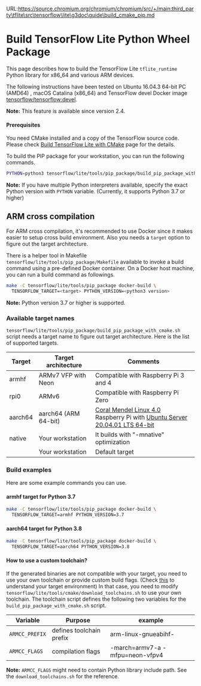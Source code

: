 URL:https://source.chromium.org/chromium/chromium/src/+/main:third_party\tflite\src\tensorflow\lite\g3doc\guide\build_cmake_pip.md
# Build TensorFlow Lite Python Wheel Package

This page describes how to build the TensorFlow Lite `tflite_runtime` Python
library for x86_64 and various ARM devices.

The following instructions have been tested on Ubuntu 16.04.3 64-bit PC (AMD64)
, macOS Catalina (x86_64) and TensorFlow devel Docker image
[tensorflow/tensorflow:devel](https://hub.docker.com/r/tensorflow/tensorflow/tags/).

**Note:** This feature is available since version 2.4.

#### Prerequisites

You need CMake installed and a copy of the TensorFlow source code. Please check
[Build TensorFlow Lite with CMake](https://www.tensorflow.org/lite/guide/build_cmake)
page for the details.

To build the PIP package for your workstation, you can run the following
commands.

```sh
PYTHON=python3 tensorflow/lite/tools/pip_package/build_pip_package_with_cmake.sh native
```

**Note:** If you have multiple Python interpreters available, specify the exact
Python version with `PYTHON` variable. (Currently, it supports Python 3.7 or
higher)

## ARM cross compilation

For ARM cross compilation, it's recommended to use Docker since it makes easier
to setup cross build environment. Also you needs a `target` option to figure out
the target architecture.

There is a helper tool in Makefile `tensorflow/lite/tools/pip_package/Makefile`
available to invoke a build command using a pre-defined Docker container. On a
Docker host machine, you can run a build command as followings.

```sh
make -C tensorflow/lite/tools/pip_package docker-build \
  TENSORFLOW_TARGET=<target> PYTHON_VERSION=<python3 version>
```

**Note:** Python version 3.7 or higher is supported.

### Available target names

`tensorflow/lite/tools/pip_package/build_pip_package_with_cmake.sh` script needs
a target name to figure out target architecture. Here is the list of supported
targets.

Target    | Target architecture  | Comments
--------- | -------------------- | --------
armhf     | ARMv7 VFP with Neon  | Compatible with Raspberry Pi 3 and 4
rpi0      | ARMv6                | Compatible with Raspberry Pi Zero
aarch64   | aarch64 (ARM 64-bit) | [Coral Mendel Linux 4.0](https://coral.ai/) <br/> Raspberry Pi with [Ubuntu Server 20.04.01 LTS 64-bit](https://ubuntu.com/download/raspberry-pi)
native    | Your workstation     | It builds with "-mnative" optimization
<default> | Your workstation     | Default target

### Build examples

Here are some example commands you can use.

#### armhf target for Python 3.7

```sh
make -C tensorflow/lite/tools/pip_package docker-build \
  TENSORFLOW_TARGET=armhf PYTHON_VERSION=3.7
```

#### aarch64 target for Python 3.8

```sh
make -C tensorflow/lite/tools/pip_package docker-build \
  TENSORFLOW_TARGET=aarch64 PYTHON_VERSION=3.8
```

#### How to use a custom toolchain?

If the generated binaries are not compatible with your target, you need to use
your own toolchain or provide custom build flags. (Check
[this](https://www.tensorflow.org/lite/guide/build_cmake_arm#check_your_target_environment)
to understand your target environment) In that case, you need to modify
`tensorflow/lite/tools/cmake/download_toolchains.sh` to use your own toolchain.
The toolchain script defines the following two variables for the
`build_pip_package_with_cmake.sh` script.

Variable       | Purpose                  | example
-------------- | ------------------------ | -------------------------------
`ARMCC_PREFIX` | defines toolchain prefix | arm-linux-gnueabihf-
`ARMCC_FLAGS`  | compilation flags        | -march=armv7-a -mfpu=neon-vfpv4

**Note:** `ARMCC_FLAGS` might need to contain Python library include path. See
the `download_toolchains.sh` for the reference.
